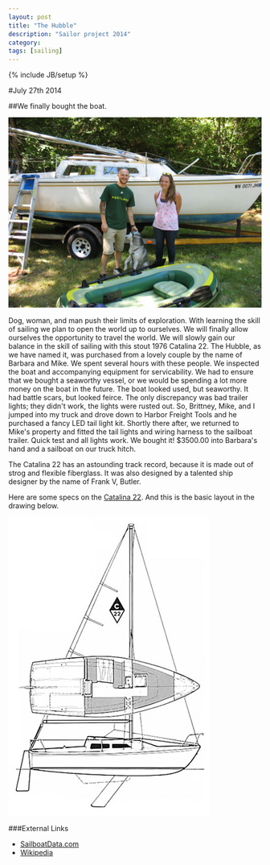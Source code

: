 ```yaml
---
layout: post
title: "The Hubble"
description: "Sailor project 2014"
category: 
tags: [sailing]
---
```

{% include JB/setup %}

#July 27th 2014

##We finally bought the boat.

![Alt text](assets/NewCatalina22Sailboat.jpg "The Hubble")

  Dog, woman, and man push their limits of exploration. With learning the skill of sailing we plan to open the world up to ourselves.  We will finally allow ourselves the opportunity to travel the world. We will slowly gain our balance in the skill of sailing with this stout 1976 Catalina 22.  The Hubble, as we have named it, was purchased from a lovely couple by the name of Barbara and Mike.  We spent several hours with these people.  We inspected the boat and accompanying equipment for servicability.  We had to ensure that we bought a seaworthy vessel, or we would be spending a lot more money on the boat in the future. The boat looked used, but seaworthy.  It had battle scars, but looked feirce.  The only discrepancy was bad trailer lights; they didn't work, the lights were rusted out.  So, Brittney, Mike, and I jumped into my truck and drove down to Harbor Freight Tools and he purchased a fancy LED tail light kit.  Shortly there after, we returned to Mike's property and fitted the tail lights and wiring harness to the sailboat trailer.  Quick test and all lights work. We bought it! $3500.00 into Barbara's hand and a sailboat on our truck hitch.  

  The Catalina 22 has an astounding track record, because it is made out of strog and flexible fiberglass.  It was also designed by a talented ship designer by the name of Frank V, Butler.


Here are some specs on the [Catalina 22](http://sailboatdata.com/viewrecord.asp?class_id=200).  And this is the basic layout in the drawing below.

![Alt text](assets/catalina_22_drawing.jpg "Catalina 22 drawing from sailboatdata.com")


###External Links
-	[SailboatData.com]("http://sailboatdata.com/viewrecord.asp?class_id+200/"")
-	[Wikipedia](http://en.wikipedia.org/wiki/Catalina_22/)
